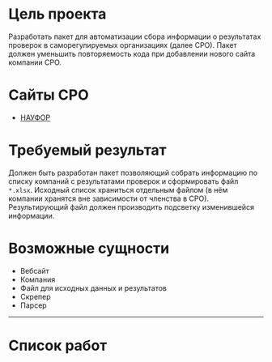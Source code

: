 # Цель проекта

Разработать пакет для автоматизации сбора информации о результатах проверок в
саморегулируемых организациях (далее СРО). Пакет должен уменьшить повторяемость
кода при добавлении нового сайта компании СРО.

# Сайты СРО

- [НАУФОР](https://naufor.ru/)

# Требуемый результат

Должен быть разработан пакет позволяющий собрать информацию по списку компаний
с результатами проверок и сформировать файл `*.xlsx`. Исходный список храниться
отдельным файлом (в нём компании хранятся вне зависимости от членства в СРО).
Результирующий файл должен производить подсветку изменившейся информации.

# Возможные сущности

- Вебсайт
- Компания
- Файл для исходных данных и результатов
- Скрепер
- Парсер

______

# Список работ
